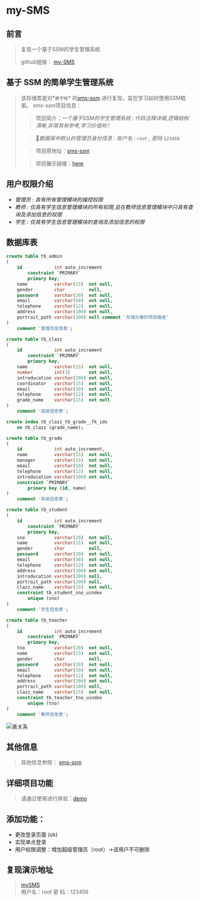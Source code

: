 # my-SMS

## 前言
> 复现一个基于SSM的学生管理系统
>
> github链接： [my-SMS](https://github.com/kleinlsl/my-SMS) 
  

## 基于 SSM 的简单学生管理系统 

> 该存储库是对*`黄宇辉`* 的[sms-ssm](https://github.com/YUbuntu0109/sms-ssm) 进行复现，旨在学习如何使用SSM框架。
> *sms-ssm*项目信息：
> >项目简介：*一个基于SSM的学生管理系统 : 代码注释详细,逻辑结构清晰,非常具有参考,学习价值哟 !*
>
> >🔑*数据库中默认的管理员身份信息 : 账户名 : `root` , 密码 `123456`*
>
> >项目原地址：[sms-ssm](https://github.com/YUbuntu0109/sms-ssm) 
>
> >项目展示链接：[here](http://39.99.140.59:8000/sms/)



## 用户权限介绍

- *管理员 : 具有所有管理模块的操控权限*
- *教师 : 仅具有学生信息管理模块的所有权限,且在教师信息管理模块中只具有查询及添加信息的权限*
- *学生 : 仅具有学生信息管理模块的查询及添加信息的权限*

## 数据库表

```sql
create table tb_admin
(
    id            int auto_increment
        constraint `PRIMARY`
        primary key,
    name          varchar(15)  not null,
    gender        char         null,
    password      varchar(20)  not null,
    email         varchar(50)  not null,
    telephone     varchar(12)  not null,
    address       varchar(100) not null,
    portrait_path varchar(200) null comment '存储头像的项目路径'
)
    comment '管理员信息表';

create table tb_clazz
(
    id            int auto_increment
        constraint `PRIMARY`
        primary key,
    name          varchar(15)  not null,
    number        int(3)       not null,
    introducation varchar(200) not null,
    coordinator   varchar(15)  not null,
    email         varchar(50)  not null,
    telephone     varchar(12)  not null,
    grade_name    varchar(15)  not null
)
    comment '班级信息表';

create index tb_clazz_tb_grade__fk_idx
    on tb_clazz (grade_name);

create table tb_grade
(
    id            int auto_increment,
    name          varchar(15)  not null,
    manager       varchar(15)  not null,
    email         varchar(50)  not null,
    telephone     varchar(12)  not null,
    introducation varchar(200) not null,
    constraint `PRIMARY`
        primary key (id, name)
)
    comment '年级信息表';

create table tb_student
(
    id            int auto_increment
        constraint `PRIMARY`
        primary key,
    sno           varchar(20)  not null,
    name          varchar(15)  not null,
    gender        char         null,
    password      varchar(20)  not null,
    email         varchar(50)  not null,
    telephone     varchar(12)  not null,
    address       varchar(100) not null,
    introducation varchar(200) null,
    portrait_path varchar(200) null,
    clazz_name    varchar(15)  not null,
    constraint tb_student_sno_uindex
        unique (sno)
)
    comment '学生信息表';

create table tb_teacher
(
    id            int auto_increment
        constraint `PRIMARY`
        primary key,
    tno           varchar(20)  not null,
    name          varchar(15)  not null,
    gender        char         null,
    password      varchar(20)  not null,
    email         varchar(50)  not null,
    telephone     varchar(12)  not null,
    address       varchar(100) not null,
    portrait_path varchar(200) null,
    clazz_name    varchar(15)  not null,
    constraint tb_teacher_tno_uindex
        unique (tno)
)
    comment '教师信息表';


```

![表关系](https://raw.githubusercontent.com/YUbuntu0109/SSM-SMS/master/demonstration_picture/SMS-Database-ER.png)



## 其他信息

> 其他信息参照： [sms-ssm](https://github.com/YUbuntu0109/sms-ssm) 
>
> 

## 详细项目功能

> 请通过使用进行体验：[demo](http://39.99.140.59:8000/sms/)



## 添加功能：
- 更改登录页面 (ok)
- 实现单点登录 
- 用户权限调整：增加超级管理员（root）->该用户不可删除


## 复现演示地址

> [mySMS](http://39.99.140.59:8000/mySMS/)<br>
> 用户名：root
> 密  码：123456
